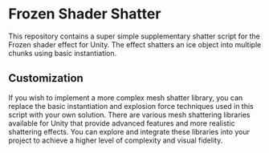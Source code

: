 # Frozen Shader Shatter

This repository contains a super simple supplementary shatter script for the Frozen shader effect for Unity. The effect shatters an ice object into multiple chunks using basic instantiation.

## Customization

If you wish to implement a more complex mesh shatter library, you can replace the basic instantiation and explosion force techniques used in this script with your own solution. There are various mesh shattering libraries available for Unity that provide advanced features and more realistic shattering effects. You can explore and integrate these libraries into your project to achieve a higher level of complexity and visual fidelity.
